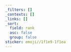 ```yaml
---
_filters: []
_contexts: []
_links: []
_sort:
  field: rank
  asc: false
  group: false
sticker: emoji//1f1e9-1f1ea
---
```

